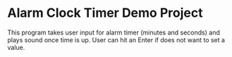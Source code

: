 # Alarm Clock Timer Demo Project

This program takes user input for alarm timer (minutes and seconds) and plays sound once time is up. 
User can hit an Enter if does not want to set a value. 

